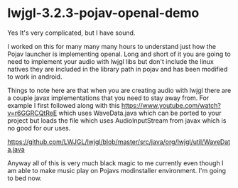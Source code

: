 # lwjgl-3.2.3-pojav-openal-demo

Yes It's very complicated, but I have sound.

I worked on this for many many many hours to understand just how the Pojav launcher is implementing openal. Long and short of it you are going to need to implement your audio with lwjgl libs but don't include the linux natives they are included in the library path in pojav and has been modified to work in android.

Things to note here are that when you are creating audio with lwjgl there are a couple javax implementations that you need to stay away from. For example I first followed along with this https://www.youtube.com/watch?v=r6GGRCQtReE which uses WaveData.java which can be ported to your project but loads the file which uses AudioInputStream from javax which is no good for our uses.

https://github.com/LWJGL/lwjgl/blob/master/src/java/org/lwjgl/util/WaveData.java

Anyway all of this is very much black magic to me currently even though I am able to make music play on Pojavs modinstaller environment. I'm going to bed now.
